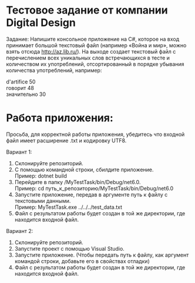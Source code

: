 # Тестовое задание от компании Digital Design

Задание: 
Напишите консольное приложение на C#, которое на вход принимает большой текстовый файл (например «Война и мир», можно взять отсюда http://az.lib.ru/).
На выходе создает текстовый файл с перечислением всех уникальных слов встречающихся в тесте и количеством их употреблений, отсортированный в порядке убывания количества употреблений, например:

d'artifice		50   
говорит		48  
значительно		30  


# Работа приложения:
Просьба, для корректной работы приложения, убедитесь что входной файл имеет расширение .txt и кодировку UTF8.

Вариант 1:
1) Склонируйте репозиторий.
2) C помощью командной строки, сбилдите приложение.  
   Пример: dotnet build
3) Перейдите в папку /MyTestTask/bin/Debug/net6.0.  
   Пример: cd путь_к_репозиторию/MyTestTask/bin/Debug/net6.0
4) Запустите приложение, передав в аргументе путь к файлу с текстовыми данными.  
   Пример: MyTestTask.exe ../../../test_data.txt
5) Файл с результатом работы будет создан в той же директории, где находится входной файл.

Вариант 2: 
1) Склонируйте репозиторий.
2) Запустите проект с помощью Visual Studio.
3) Запустите приложение. (Чтобы передать путь к файлу, как аргумент командой строки, добавьте его в свойствах отладки)
4) Файл с результатом работы будет создан в той же директории, где находится входной файл.
